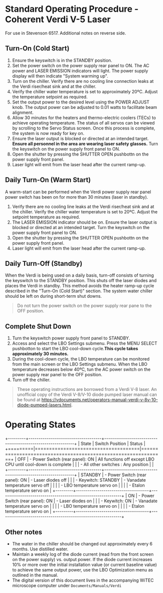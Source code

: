 # Standard Operating Procedure - Coherent Verdi V-5 Laser

For use in Stevenson 6517. Additional notes on reverse side.

## Turn-On (Cold Start)

1. Ensure the keyswitch is in the STANDBY position.
2. Set the power switch on the power supply rear panel to ON. The AC power and
   LASER EMISSION indicators will light. The power supply display will then
   indicate "System warming up".
3. Turn on the chiller. Verify there are no cooling line connection leaks at the
   Verdi riser/heat sink and at the chiller.
4. Verify the chiller water temperature is set to approximately 20ºC. Adjust 
   the temperature setpoint as required.
5. Set the output power to the desired level using the POWER ADJUST knob. The
   output power can be adjusted to 0.01 watts to facilitate beam alignment.
6. Allow 30 minutes for the heaters and thermo-electric coolers (TECs) to
   achieve operating temperature. The status of all servos can be viewed by
   scrolling to the Servo Status screen. Once this process is complete, the
   system is now ready for key on.
7. Ensure the laser output is blocked or directed at an intended target.
   **Ensure all personnel in the area are wearing laser safety glasses.** Turn the
   keyswitch on the power supply front panel to ON.
8. Open the shutter by pressing the SHUTTER OPEN pushbottn on the power supply
   front panel.
9. Laser light will emit from the laser head after the current ramp-up.

## Daily Turn-On (Warm Start)

A warm-start can be performed when the Verdi power supply rear panel power
switch has been on for more than 30 minutes (laser in standby).

1. Verify there are no cooling line leaks at the Verdi riser/heat sink and at
   the chiller. Verify the chiller water temperature is set to 20ºC. Adjust the
   setpoint temperature as required.
2. The LASER EMISSION indicator should be on. Ensure the laser output is blocked
   or directed at an intended target. Turn the keyswitch on the power supply
   front panel to ON.
3. Open the shutter by pressing the SHUTTER OPEN pushbottn on the power supply
   front panel.
4. Laser light will emit from the laser head after the current ramp-up.

## Daily Turn-Off (Standby)

When the Verdi is being used on a daily basis, turn-off consists of turning the
keyswitch to the STANDBY position. This shuts off the laser diodes and places
the Verdi in standby. This method avoids the heater ramp-up cycle described in
the "Turn-On (Cold Start)" section. The system water chiller should be left on
during short-term shut downs.

> Do not turn the power switch on the power supply rear pane to the OFF
> position.

## Complete Shut Down

1. Turn the keyswitch power supply front panel to STANDBY.
2. Access and select the LBO Settings submenu. Press the MENU SELECT pushbotton
   to start the LBO cool-down cycle.**This cycle takes approximately 30
   minutes.**
3. During the cool-down cycle, the LBO temperature can be monitored from the
   main screen or the LBO Settings submenu. When the LBO temperature decreases
   below 40ºC, tun the AC power switch on the power supply rear panel to the OFF
   position.
4. Turn off the chiller.

> These operating instructions are borrowed from a Verdi V-8 laser. An
> unofficial copy of the Verdi V-8/V-10 diode pumped laser manual can be found
> at
> <https://vdocuments.net/operators-manual-verdi-v-8v-10-diode-pumped-lasers.html>.

# Operating States

+---------+-------------------------------------+--------------------------------------------------------------+
| State   | Switch Position                     | Status                                                       |
+=========|=====================================|==============================================================+
| OFF     | - Power Switch (rear panel): ON     | All functions off except LBO CPU until cool-down is complete |
|         | - All other switches : Any position |                                                              |
+---------+-------------------------------------+--------------------------------------------------------------+
| STANDBY | - Power Switch (rear panel): ON     | - Laser diodes off                                           |
|         | - Keywitch: STANDBY                 | - Vanadate temperature servo off                             |
|         |                                     | - LBO temperature servo on                                   |
|         |                                     | - Etalon temperature servo on                                |
+---------+-------------------------------------+--------------------------------------------------------------+
| ON      | - Power Switch (rear panel): ON     | - Laser diodes on                                            |
|         | - Keywitch: ON                      | - Vanadate temperature servo on                              |
|         |                                     | - LBO temperature servo on                                   |
|         |                                     | - Etalon temperature servo on                                |
+---------+-------------------------------------+--------------------------------------------------------------+

## Other notes

- The water in the chiller should be changed out approximately every 6 months.
  Use distilled water.
- Maintain a weekly log of the diode current (read from the front screen on the
  power supply) vs. output power. If the diode current increases 10% or more 
  over the initial installation value (or current baseline value) to achieve the
  same output power, use the LBO Optimization menu as outlined in the manual.
- The digital version of this document lives in the accompanying WiTEC
  microscope computer under `Documents/Manuals/Verdi`
